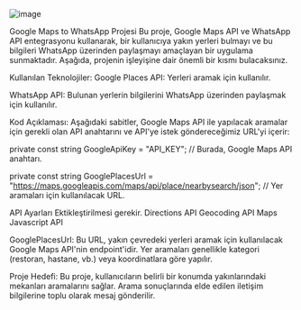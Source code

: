 ![image](https://github.com/user-attachments/assets/f1e0811d-1620-46ff-a561-d02f3e495ef1)




Google Maps to WhatsApp Projesi
Bu proje, Google Maps API ve WhatsApp API entegrasyonu kullanarak, bir kullanıcıya yakın yerleri bulmayı ve bu bilgileri WhatsApp üzerinden paylaşmayı amaçlayan bir uygulama sunmaktadır. Aşağıda, projenin işleyişine dair önemli bir kısmı bulacaksınız.

Kullanılan Teknolojiler:
Google Places API: Yerleri aramak için kullanılır.

WhatsApp API: Bulunan yerlerin bilgilerini WhatsApp üzerinden paylaşmak için kullanılır.

Kod Açıklaması:
Aşağıdaki sabitler, Google Maps API ile yapılacak aramalar için gerekli olan API anahtarını ve API'ye istek göndereceğimiz URL'yi içerir:


private const string GoogleApiKey = "API_KEY";  // Burada, Google Maps API anahtarı.

private const string GooglePlacesUrl = "https://maps.googleapis.com/maps/api/place/nearbysearch/json";  // Yer aramaları için kullanılacak URL.

API Ayarları Ektikleştirilmesi gerekir.
Directions API
Geocoding API
Maps Javascript API


GooglePlacesUrl: Bu URL, yakın çevredeki yerleri aramak için kullanılacak Google Maps API'nin endpoint'idir. Yer aramaları genellikle kategori (restoran, hastane, vb.) veya koordinatlara göre yapılır.

Proje Hedefi:
Bu proje, kullanıcıların belirli bir konumda yakınlarındaki mekanları aramalarını sağlar. Arama sonuçlarında elde edilen iletişim bilgilerine toplu olarak mesaj gönderilir.
